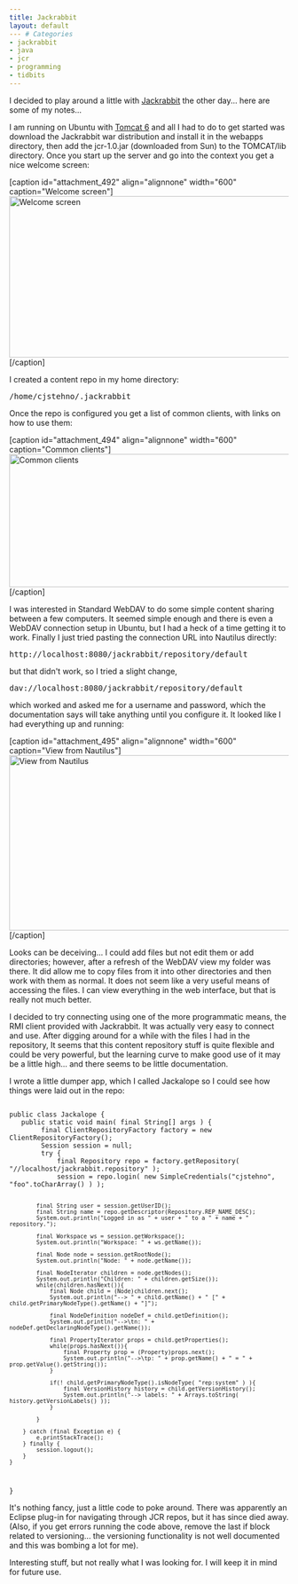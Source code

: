 ```yaml
---
title: Jackrabbit
layout: default
--- # Categories
- jackrabbit
- java
- jcr
- programming
- tidbits
---
```


I decided to play around a little with <a href="http://jackrabbit.apache.org">Jackrabbit</a> the other day... here are some of my notes...

I am running on Ubuntu with <a href="http://tomcat.apache.org">Tomcat 6</a> and all I had to do to get started was download the Jackrabbit war distribution and install it in the webapps directory, then add the jcr-1.0.jar (downloaded from Sun) to the TOMCAT/lib directory. Once you start up the server and go into the context you get a nice welcome screen:

[caption id="attachment_492" align="alignnone" width="600" caption="Welcome screen"]<img src="http://coffeaelectronica.com/blog/wp-content/uploads/2009/10/jack-screen-1.png" alt="Welcome screen" title="jack-screen-1" width="600" height="291" class="size-full wp-image-492" />[/caption]

I created a content repo in my home directory: 

<pre>/home/cjstehno/.jackrabbit</pre>

Once the repo is configured you get a list of common clients, with links on how to use them:

[caption id="attachment_494" align="alignnone" width="600" caption="Common clients"]<img src="http://coffeaelectronica.com/blog/wp-content/uploads/2009/07/jack-screen-2.png" alt="Common clients" title="jack-screen-2" width="600" height="240" class="size-full wp-image-494" />[/caption]

I was interested in Standard WebDAV to do some simple content sharing between a few computers. It seemed simple enough and there is even a WebDAV connection setup in Ubuntu, but I had a heck of a time getting it to work. Finally I just tried pasting the connection URL into Nautilus directly:

<pre>http://localhost:8080/jackrabbit/repository/default</pre>

but that didn't work, so I tried a slight change,

<pre>dav://localhost:8080/jackrabbit/repository/default</pre>

which worked and asked me for a username and password, which the documentation says will take anything until you configure it. It looked like I had everything up and running:

[caption id="attachment_495" align="alignnone" width="600" caption="View from Nautilus"]<img src="http://coffeaelectronica.com/blog/wp-content/uploads/2009/07/jack-screen-3.png" alt="View from Nautilus" title="jack-screen-3" width="600" height="316" class="size-full wp-image-495" />[/caption]

Looks can be deceiving... I could add files but not edit them or add directories; however, after a refresh of the WebDAV view my folder was there. It did allow me to copy files from it into other directories and then work with them as normal. It does not seem like a very useful means of accessing the files. I can view everything in the web interface, but that is really not much better.

I decided to try connecting using one of the more programmatic means, the RMI client provided with Jackrabbit. It was actually very easy to connect and use. After digging around for a while with the files I had in the repository, It seems that this content repository stuff is quite flexible and could be very powerful, but the learning curve to make good use of it may be a little high... and there seems to be little documentation.

I wrote a little dumper app, which I called Jackalope so I could see how things were laid out in the repo:

<code lang="java">
public class Jackalope {
   public static void main( final String[] args ) {
        final ClientRepositoryFactory factory = new ClientRepositoryFactory();
        Session session = null;
        try {
            final Repository repo = factory.getRepository( "//localhost/jackrabbit.repository" );
            session = repo.login( new SimpleCredentials("cjstehno", "foo".toCharArray() ) );

            final String user = session.getUserID();
            final String name = repo.getDescriptor(Repository.REP_NAME_DESC);
            System.out.println("Logged in as " + user + " to a " + name + " repository.");

            final Workspace ws = session.getWorkspace();
            System.out.println("Workspace: " + ws.getName());

            final Node node = session.getRootNode();
            System.out.println("Node: " + node.getName());

            final NodeIterator children = node.getNodes();
            System.out.println("Children: " + children.getSize());
            while(children.hasNext()){
                final Node child = (Node)children.next();
                System.out.println("--> " + child.getName() + " [" + child.getPrimaryNodeType().getName() + "]");

                final NodeDefinition nodeDef = child.getDefinition();
                System.out.println("-->\tn: " + nodeDef.getDeclaringNodeType().getName());

                final PropertyIterator props = child.getProperties();
                while(props.hasNext()){
                    final Property prop = (Property)props.next();
                    System.out.println("-->\tp: " + prop.getName() + " = " + prop.getValue().getString());
                }

                if(! child.getPrimaryNodeType().isNodeType( "rep:system" ) ){
                    final VersionHistory history = child.getVersionHistory();
                    System.out.println("--> labels: " + Arrays.toString( history.getVersionLabels() ));
                }

            }

        } catch (final Exception e) {
            e.printStackTrace();
        } finally {
            session.logout();
        }
    }
}
</code>

It's nothing fancy, just a little code to poke around. There was apparently an Eclipse plug-in for navigating through JCR repos, but it has since died away. (Also, if you get errors running the code above, remove the last if block related to versioning... the versioning functionality is not well documented and this was bombing a lot for me).

Interesting stuff, but not really what I was looking for. I will keep it in mind for future use. 
